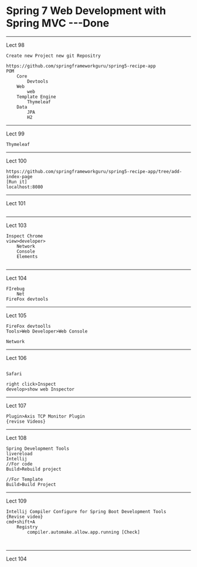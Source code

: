 # Spring 7 Web Development with Spring MVC  ---Done
-------------
Lect 98
```
Create new Project new git Repositry

https://github.com/springframeworkguru/spring5-recipe-app
POM
    Core
        Devtools
    Web
        web
    Template Engine
        Thymeleaf
    Data
        JPA
        H2
```
--------
Lect 99
```
Thymeleaf

```
--------
Lect 100
```
https://github.com/springframeworkguru/spring5-recipe-app/tree/add-index-page
[Run it]
localhost:8080

```
--------
Lect 101
```

```
--------
Lect 103
```
Inspect Chrome
view>developer>
    Network
    Console
    Elements
    
```
--------
Lect 104
```
FIrebug
    Net
FireFox devtools
```
--------
Lect 105
```
FireFox devtoolls
Tools>Web Developer>Web Console

Network
```
--------
Lect 106
```

Safari

right click>Inspect
develop>show web Inspector

```
--------
Lect 107
```
Plugin>Axis TCP Monitor Plugin
{revise Videos}

```

--------
Lect 108
```
Spring Development Tools
livereload
Intellij
//For code
Build>Rebuild project

//For Template
Build>Build Project

```
--------
Lect 109
```
Intellij Compiler Configure for Spring Boot Development Tools
{Revise video}
cmd+shift+A
    Registry
        compiler.automake.allow.app.running [Check]
    


```
--------
Lect 104
```

